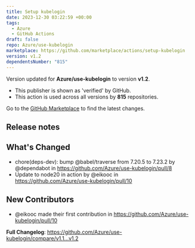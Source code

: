 ```yaml
---
title: Setup kubelogin
date: 2023-12-30 03:22:59 +00:00
tags:
  - Azure
  - GitHub Actions
draft: false
repo: Azure/use-kubelogin
marketplace: https://github.com/marketplace/actions/setup-kubelogin
version: v1.2
dependentsNumber: "815"
---
```



Version updated for **Azure/use-kubelogin** to version **v1.2**.
- This publisher is shown as 'verified' by GitHub.
- This action is used across all versions by **815** repositories.

Go to the [GitHub Marketplace](https://github.com/marketplace/actions/setup-kubelogin) to find the latest changes.

## Release notes

## What's Changed
* chore(deps-dev): bump @babel/traverse from 7.20.5 to 7.23.2 by @dependabot in https://github.com/Azure/use-kubelogin/pull/8
* Update to node20 in action by @eikooc in https://github.com/Azure/use-kubelogin/pull/10

## New Contributors
* @eikooc made their first contribution in https://github.com/Azure/use-kubelogin/pull/10

**Full Changelog**: https://github.com/Azure/use-kubelogin/compare/v1.1...v1.2
